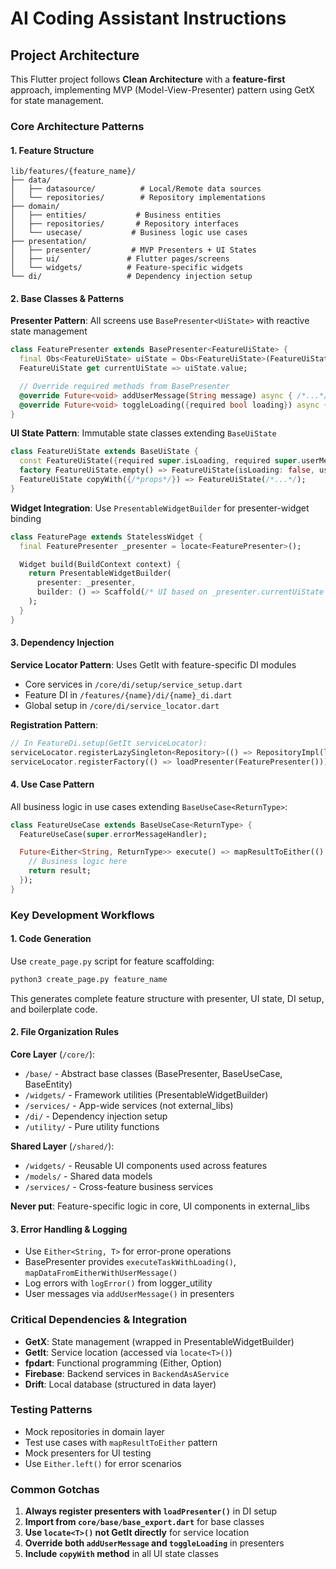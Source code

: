 # AI Coding Assistant Instructions

## Project Architecture

This Flutter project follows **Clean Architecture** with a **feature-first** approach, implementing MVP (Model-View-Presenter) pattern using GetX for state management.

### Core Architecture Patterns

#### 1. Feature Structure

```
lib/features/{feature_name}/
├── data/
│   ├── datasource/          # Local/Remote data sources
│   └── repositories/        # Repository implementations
├── domain/
│   ├── entities/           # Business entities
│   ├── repositories/       # Repository interfaces
│   └── usecase/           # Business logic use cases
├── presentation/
│   ├── presenter/         # MVP Presenters + UI States
│   ├── ui/               # Flutter pages/screens
│   └── widgets/          # Feature-specific widgets
└── di/                   # Dependency injection setup
```

#### 2. Base Classes & Patterns

**Presenter Pattern**: All screens use `BasePresenter<UiState>` with reactive state management

```dart
class FeaturePresenter extends BasePresenter<FeatureUiState> {
  final Obs<FeatureUiState> uiState = Obs<FeatureUiState>(FeatureUiState.empty());
  FeatureUiState get currentUiState => uiState.value;

  // Override required methods from BasePresenter
  @override Future<void> addUserMessage(String message) async { /*...*/ }
  @override Future<void> toggleLoading({required bool loading}) async { /*...*/ }
}
```

**UI State Pattern**: Immutable state classes extending `BaseUiState`

```dart
class FeatureUiState extends BaseUiState {
  const FeatureUiState({required super.isLoading, required super.userMessage, /*custom props*/});
  factory FeatureUiState.empty() => FeatureUiState(isLoading: false, userMessage: '');
  FeatureUiState copyWith({/*props*/}) => FeatureUiState(/*...*/);
}
```

**Widget Integration**: Use `PresentableWidgetBuilder` for presenter-widget binding

```dart
class FeaturePage extends StatelessWidget {
  final FeaturePresenter _presenter = locate<FeaturePresenter>();

  Widget build(BuildContext context) {
    return PresentableWidgetBuilder(
      presenter: _presenter,
      builder: () => Scaffold(/* UI based on _presenter.currentUiState */),
    );
  }
}
```

#### 3. Dependency Injection

**Service Locator Pattern**: Uses GetIt with feature-specific DI modules

- Core services in `/core/di/setup/service_setup.dart`
- Feature DI in `/features/{name}/di/{name}_di.dart`
- Global setup in `/core/di/service_locator.dart`

**Registration Pattern**:

```dart
// In FeatureDi.setup(GetIt serviceLocator):
serviceLocator.registerLazySingleton<Repository>(() => RepositoryImpl(locate()));
serviceLocator.registerFactory(() => loadPresenter(FeaturePresenter()));
```

#### 4. Use Case Pattern

All business logic in use cases extending `BaseUseCase<ReturnType>`:

```dart
class FeatureUseCase extends BaseUseCase<ReturnType> {
  FeatureUseCase(super.errorMessageHandler);

  Future<Either<String, ReturnType>> execute() => mapResultToEither(() async {
    // Business logic here
    return result;
  });
}
```

### Key Development Workflows

#### 1. Code Generation

Use `create_page.py` script for feature scaffolding:

```bash
python3 create_page.py feature_name
```

This generates complete feature structure with presenter, UI state, DI setup, and boilerplate code.

#### 2. File Organization Rules

**Core Layer** (`/core/`):

- `/base/` - Abstract base classes (BasePresenter, BaseUseCase, BaseEntity)
- `/widgets/` - Framework utilities (PresentableWidgetBuilder)
- `/services/` - App-wide services (not external_libs)
- `/di/` - Dependency injection setup
- `/utility/` - Pure utility functions

**Shared Layer** (`/shared/`):

- `/widgets/` - Reusable UI components used across features
- `/models/` - Shared data models
- `/services/` - Cross-feature business services

**Never put**: Feature-specific logic in core, UI components in external_libs

#### 3. Error Handling & Logging

- Use `Either<String, T>` for error-prone operations
- BasePresenter provides `executeTaskWithLoading()`, `mapDataFromEitherWithUserMessage()`
- Log errors with `logError()` from logger_utility
- User messages via `addUserMessage()` in presenters

### Critical Dependencies & Integration

- **GetX**: State management (wrapped in PresentableWidgetBuilder)
- **GetIt**: Service location (accessed via `locate<T>()`)
- **fpdart**: Functional programming (Either, Option)
- **Firebase**: Backend services in `BackendAsAService`
- **Drift**: Local database (structured in data layer)

### Testing Patterns

- Mock repositories in domain layer
- Test use cases with `mapResultToEither` pattern
- Mock presenters for UI testing
- Use `Either.left()` for error scenarios

### Common Gotchas

1. **Always register presenters with `loadPresenter()`** in DI setup
2. **Import from `core/base/base_export.dart`** for base classes
3. **Use `locate<T>()` not GetIt directly** for service location
4. **Override both `addUserMessage` and `toggleLoading`** in presenters
5. **Include `copyWith` method** in all UI state classes
